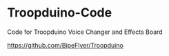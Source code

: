 # Troopduino-Code
Code for Troopduino Voice Changer and Effects Board

https://github.com/BipeFlyer/Troopduino

